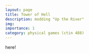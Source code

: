 ```yaml
---
layout: page
title: Tower of Hell
description: modding "Up the River"
img:
importance: 1
category: physical games (ctin 488)
---
```


here!
